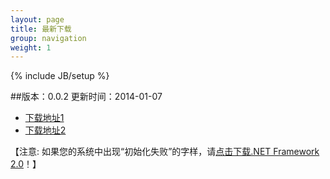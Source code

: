 ```yaml
---
layout: page
title: 最新下载
group: navigation
weight: 1
---
```


{% include JB/setup %}

##版本：0.0.2 更新时间：2014-01-07

  - <a href="http://pan.baidu.com/s/1kTujNmB" target="_blank">下载地址1</a>
  - <a href="http://yunpan.cn/QzVy3MPd2ZyyS" target="_blank">下载地址2</a>
  
【注意: 如果您的系统中出现“初始化失败”的字样，请<a href="http://download.microsoft.com/download/c/6/e/c6e88215-0178-4c6c-b5f3-158ff77b1f38/NetFx20SP2_x86.exe" target="_blank">点击下载.NET Framework 2.0</a>！】
